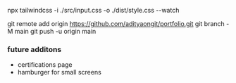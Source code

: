 npx tailwindcss -i ./src/input.css -o ./dist/style.css --watch

git remote add origin https://github.com/adityaongit/portfolio.git
git branch -M main
git push -u origin main

### future additons
- certifications page
- hamburger for small screens
